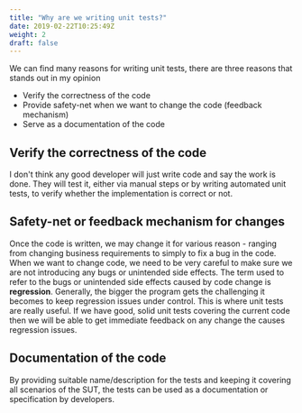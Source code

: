 ```yaml
---
title: "Why are we writing unit tests?"
date: 2019-02-22T10:25:49Z
weight: 2
draft: false
---
```


We can find many reasons for writing unit tests, there are three reasons that stands out in my opinion

* Verify the correctness of the code
* Provide safety-net when we want to change the code (feedback mechanism)
* Serve as a documentation of the code

## Verify the correctness of the code
I don't think any good developer will just write code and say the work is done. They will test it, either via manual steps or by writing automated unit tests, to verify whether the implementation is correct or not.

## Safety-net or feedback mechanism for changes
Once the code is written, we may change it for various reason - ranging from changing business requirements to simply to fix a bug in the code. When we want to change code, we need to be very careful to make sure we are not introducing any bugs or unintended side effects. The term used to refer to the bugs or unintended side effects caused by code change is **regression**. Generally, the bigger the program gets the challenging it becomes to keep regression issues under control.  This is where unit tests are really useful. If we have good, solid unit tests covering the current code then we will be able to get immediate feedback on any change the causes regression issues.

## Documentation of the code
By providing suitable name/description for the tests and keeping it covering all scenarios of the SUT, the tests can be used as a documentation or specification by developers.
